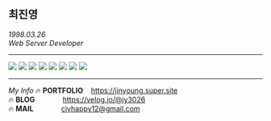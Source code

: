 ## 최진영

*1998.03.26* <br>
*Web Server Developer*
* * *

![](https://img.shields.io/badge/Java-007396?&logo=Conda-Forge&logoColor=white)
![](https://img.shields.io/badge/SpringBoot-6DB33F?&logo=springboot&logoColor=black)
![](https://img.shields.io/badge/MyBatis-%23002583?&logo=mybatis&logoColor=white)
![](https://img.shields.io/badge/JPA-00758F?&logo=jpa&logoColor=white)
![](https://img.shields.io/badge/MySQL-4479A1?logo=mysql&logoColor=white)
![](https://img.shields.io/badge/Oracle-F80000?logo=oracle&logoColor=white)
![](https://img.shields.io/badge/MariaDB-003545?logo=mariaDB&logoColor=white)
![](https://img.shields.io/badge/AWS-232F3E?&logo=amazonaws&logoColor=white)

* * *
*My Info*
🔥 **PORTFOLIO**&nbsp;&nbsp;&nbsp; https://jinyoung.super.site <br>
🔥 **BLOG**&nbsp;&nbsp;&nbsp;&nbsp;&nbsp;&nbsp;&nbsp;&nbsp;&nbsp;&nbsp;&nbsp;&nbsp;&nbsp;&nbsp;https://velog.io/@jy3026 <br>
🔥 **MAIL**&nbsp;&nbsp;&nbsp;&nbsp;&nbsp;&nbsp;&nbsp;&nbsp;&nbsp;&nbsp;&nbsp;&nbsp;&nbsp;&nbsp;cjyhappy12@gmail.com
